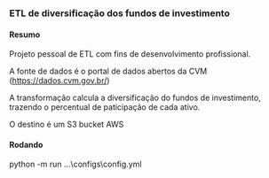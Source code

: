 ### ETL de diversificação dos fundos de investimento

#### Resumo
Projeto pessoal de ETL com fins de desenvolvimento profissional.

A fonte de dados é o portal de dados abertos da CVM (https://dados.cvm.gov.br/)

A transformação calcula a diversificação do fundos de investimento, trazendo o percentual de paticipação de cada ativo.

O destino é um S3 bucket AWS

#### Rodando
python -m run ...\configs\config.yml
